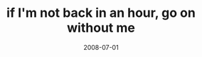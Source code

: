 ---
layout: base.njk
title : 'if I&#39;m not back in an hour, go on without me' 
view_title : 'if I&#39;m not back in an hour, go on without me' 
year : '2008' 
date : '2008-07-01' 
img_file : '/drawing/ifimnotbackinanhourgoonwithoutme.png' 
html_file : 'ifimnotbackinanhourgoonwithoutme' 
next_html : 'noimeanbesidesthat.html' 
year_order : '290' 
permalink : "title/{{html_file}}.html"
---